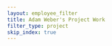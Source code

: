 ```yaml
---
layout: employee_filter
title: Adam Weber's Project Work
filter_type: project
skip_index: true
---
```

